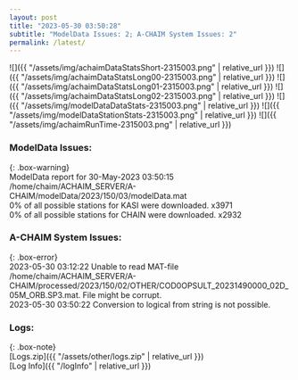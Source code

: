 ```yaml
---
layout: post
title: "2023-05-30 03:50:28"
subtitle: "ModelData Issues: 2; A-CHAIM System Issues: 2"
permalink: /latest/
---
```


![]({{ "/assets/img/achaimDataStatsShort-2315003.png" | relative_url }})
![]({{ "/assets/img/achaimDataStatsLong00-2315003.png" | relative_url }})
![]({{ "/assets/img/achaimDataStatsLong01-2315003.png" | relative_url }})
![]({{ "/assets/img/achaimDataStatsLong02-2315003.png" | relative_url }})
![]({{ "/assets/img/modelDataDataStats-2315003.png" | relative_url }})
![]({{ "/assets/img/modelDataStationStats-2315003.png" | relative_url }})
![]({{ "/assets/img/achaimRunTime-2315003.png" | relative_url }})


### ModelData Issues:  
  
{: .box-warning}  
 ModelData report for 30-May-2023 03:50:15   
 /home/chaim/ACHAIM_SERVER/A-CHAIM/modelData/2023/150/03/modelData.mat   
 0% of all possible stations for KASI were downloaded. x3971   
 0% of all possible stations for CHAIN were downloaded. x2932   
  
### A-CHAIM System Issues:  
  
{: .box-error}  
2023-05-30 03:12:22 Unable to read MAT-file /home/chaim/ACHAIM_SERVER/A-CHAIM/processed/2023/150/02/OTHER/COD0OPSULT_20231490000_02D_05M_ORB.SP3.mat. File might be corrupt.  
2023-05-30 03:50:22 Conversion to logical from string is not possible.  

### Logs:  
  
{: .box-note}  
[Logs.zip]({{ "/assets/other/logs.zip" | relative_url }})  
[Log Info]({{ "/logInfo" | relative_url }})  
